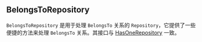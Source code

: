 ## BelongsToRepository

`BelongsToRepository` 是用于处理 `BelongsTo` 关系的 `Repository`，它提供了一些便捷的方法来处理 `BelongsTo` 关系。其接口与 [HasOneRepository](#has-one-repository) 一致。
